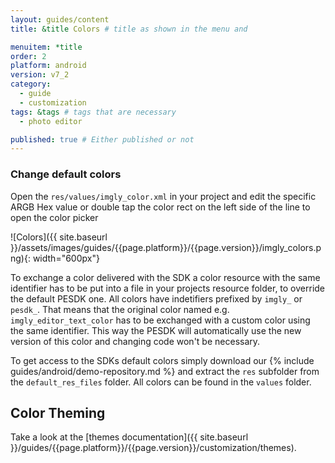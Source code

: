 ```yaml
---
layout: guides/content
title: &title Colors # title as shown in the menu and

menuitem: *title
order: 2
platform: android
version: v7_2
category:
  - guide
  - customization
tags: &tags # tags that are necessary
  - photo editor

published: true # Either published or not
---
```


### Change default colors

Open the `res/values/imgly_color.xml` in your project and edit the specific ARGB Hex value or double tap the color rect on the left side of the line to open the color picker

![Colors]({{ site.baseurl }}/assets/images/guides/{{page.platform}}/{{page.version}}/imgly_colors.png){: width="600px"}

To exchange a color delivered with the SDK a color resource with the same identifier has to be put into a file in your projects resource folder, to override the default PESDK one.
All colors have indetifiers prefixed by `imgly_` or `pesdk_`. That means that the original color named e.g. `imgly_editor_text_color` has to be exchanged with a custom color using the same identifier.
This way the PESDK will automatically use the new version of this color and changing code won't be necessary.

To get access to the SDKs default colors simply download our {% include guides/android/demo-repository.md %} and extract the `res` subfolder from the `default_res_files` folder. All colors can be found in the `values` folder.


## Color Theming

Take a look at the [themes documentation]({{ site.baseurl }}/guides/{{page.platform}}/{{page.version}}/customization/themes).